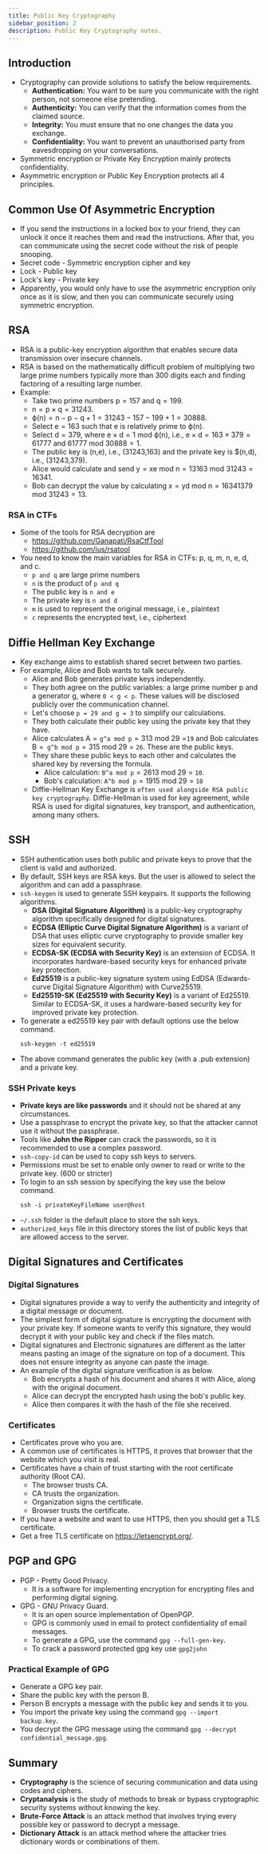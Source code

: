 ```yaml
---
title: Public Key Cryptography
sidebar_position: 2
description: Public Key Cryptography notes.
---
```


## Introduction
- Cryptography can provide solutions to satisfy the below requirements.
  - **Authentication:** You want to be sure you communicate with the right person, not someone else pretending.
  - **Authenticity:** You can verify that the information comes from the claimed source.
  - **Integrity:** You must ensure that no one changes the data you exchange.
  - **Confidentiality:** You want to prevent an unauthorised party from eavesdropping on your conversations.
- Symmetric encryption or Private Key Encryption mainly protects confidentiality.
- Asymmetric encryption or Public Key Encryption protects all 4 principles.

## Common Use Of Asymmetric Encryption
- If you send the instructions in a locked box to your friend, they can unlock it once it reaches them and read the instructions. After that, you can communicate using the secret code without the risk of people snooping.
- Secret code - Symmetric encryption cipher and key
- Lock - Public key
- Lock's key - Private key
- Apparently, you would only have to use the asymmetric encryption only once as it is slow, and then you can communicate securely using symmetric encryption.

## RSA
- RSA is a public-key encryption algorithm that enables secure data transmission over insecure channels.
- RSA is based on the mathematically difficult problem of multiplying two large prime numbers typically more than 300 digits each and finding factoring of a resulting large number.
- Example:
  - Take two prime numbers p = 157 and q = 199.
  - n = p × q = 31243.
  - ϕ(n) = n − p − q + 1 = 31243 − 157 − 199 + 1 = 30888.
  - Select e = 163 such that e is relatively prime to ϕ(n).
  - Select d = 379, where e × d = 1 mod ϕ(n), i.e., e × d = 163 × 379 = 61777 and 61777 mod 30888 = 1.
  -  The public key is (n,e), i.e., (31243,163) and the private key is $(n,d), i.e., (31243,379).
  -  Alice would calculate and send y = xe mod n = 13163 mod 31243 = 16341.
  -  Bob can decrypt the value by calculating x = yd mod n = 16341379 mod 31243 = 13.

### RSA in CTFs
- Some of the tools for RSA decryption are
  - https://github.com/Ganapati/RsaCtfTool
  - https://github.com/ius/rsatool
- You need to know the main variables for RSA in CTFs: p, q, m, n, e, d, and c. 
  - `p and q` are large prime numbers
  - `n` is the product of `p and q`
  - The public key is `n and e`
  - The private key is `n and d`
  - `m` is used to represent the original message, i.e., plaintext
  - `c` represents the encrypted text, i.e., ciphertext

## Diffie Hellman Key Exchange
- Key exchange aims to establish shared secret between two parties.
- For example, Alice and Bob wants to talk securely.
  - Alice and Bob generates private keys independently.
  - They both agree on the public variables: a large prime number p and a generator g, where `0 < g < p`. These values will be disclosed publicly over the communication channel.
  - Let's choose `p = 29 and g = 3` to simplify our calculations.
  - They both calculate their public key using the private key that they have.
  - Alice calculates A = `g^a mod p` = 313 mod 29 =`19` and Bob calculates B =` g^b mod p` = 315 mod 29 = `26`. These are the public keys.
  - They share these public keys to each other and calculates the shared key by reversing the formula.
    - Alice calculation: `B^a mod p` = 2613 mod 29 = `10`.
    - Bob's calculation: `A^b mod p` = 1915 mod 29 = `10`
  - Diffie-Hellman Key Exchange is `often used alongside RSA public key cryptography`. Diffie-Hellman is used for key agreement, while RSA is used for digital signatures, key transport, and authentication, among many others.


## SSH
- SSH authentication uses both public and private keys to prove that the client is valid and authorized.
- By default, SSH keys are RSA keys. But the user is allowed to select the algorithm and can add a passphrase.
- `ssh-keygen` is used to generate SSH keypairs. It supports the following algorithms.
  - **DSA (Digital Signature Algorithm)** is a public-key cryptography algorithm specifically designed for digital signatures.
  - **ECDSA (Elliptic Curve Digital Signature Algorithm)** is a variant of DSA that uses elliptic curve cryptography to provide smaller key sizes for equivalent security.
  - **ECDSA-SK (ECDSA with Security Key)** is an extension of ECDSA. It incorporates hardware-based security keys for enhanced private key protection.
  - **Ed25519** is a public-key signature system using EdDSA (Edwards-curve Digital Signature Algorithm) with Curve25519.
  - **Ed25519-SK (Ed25519 with Security Key)** is a variant of Ed25519. Similar to ECDSA-SK, it uses a hardware-based security key for improved private key protection.
- To generate a ed25519 key pair with default options use the below command.
  ```
  ssh-keygen -t ed25519
  ```
- The above command generates the public key (with a .pub extension) and a private key.

### SSH Private keys
- **Private keys are like passwords** and it should not be shared at any circumstances.
- Use a passphrase to encrypt the private key, so that the attacker cannot use it without the passphrase.
- Tools like **John the Ripper** can crack the passwords, so it is recommended to use a complex password.
- `ssh-copy-id` can be used to copy ssh keys to servers.
- Permissions must be set to enable only owner to read or write to the private key. (600 or stricter)
- To login to an ssh session by specifying the key use the below command.
  ```
  ssh -i privateKeyFileName user@host
  ```
- `~/.ssh` folder is the default place to store the ssh keys.
- `authorized_keys` file in this directory stores the list of public keys that are allowed access to the server.

## Digital Signatures and Certificates

### Digital Signatures

- Digital signatures provide a way to verify the authenticity and integrity of a digital message or document.
- The simplest form of digital signature is encrypting the document with your private key. If someone wants to verify this signature, they would decrypt it with your public key and check if the files match.
- Digital signatures and Electronic signatures are different as the latter means pasting an image of the signature on top of a document. This does not ensure integrity as anyone can paste the image.
- An example of the digital signature verification is as below.
  - Bob encrypts a hash of his document and shares it with Alice, along with the original document. 
  - Alice can decrypt the encrypted hash using the bob's public key. 
  - Alice then compares it with the hash of the file she received.

### Certificates
- Certificates prove who you are.
- A common use of certificates is HTTPS, it proves that browser that the website which you visit is real.
- Certificates have a chain of trust starting with the root certificate authority (Root CA).
  - The browser trusts CA.
  - CA trusts the organization.
  - Organization signs the certificate.
  - Browser trusts the certificate.
- If you have a website and want to use HTTPS, then you should get a TLS certificate.
- Get a free TLS certificate on https://letsencrypt.org/.

## PGP and GPG
- PGP - Pretty Good Privacy.
  - It is a software for implementing encryption for encrypting files and performing digital signing.
- GPG - GNU Privacy Guard. 
  - It is an open source implementation of OpenPGP.
  - GPG is commonly used in email to protect confidentiality of email messages.
  - To generate a GPG, use the command `gpg --full-gen-key`.
  - To crack a password protected gpg key use `gpg2john`

### Practical Example of GPG
- Generate a GPG key pair.
- Share the public key with the person B.
- Person B encrypts a message with the public key and sends it to you.
- You import the private key using the command `gpg --import backup.key`.
- You decrypt the GPG message using the command `gpg --decrypt confidential_message.gpg`.

## Summary
- **Cryptography** is the science of securing communication and data using codes and ciphers.
- **Cryptanalysis** is the study of methods to break or bypass cryptographic security systems without knowing the key.
- **Brute-Force Attack** is an attack method that involves trying every possible key or password to decrypt a message.
- **Dictionary Attack** is an attack method where the attacker tries dictionary words or combinations of them.
